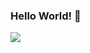 ### Hello World! 👋
<a href="https://www.youtube.com/" target="_blank"><img src="https://img.shields.io/badge/000000?style=social&logo=FF0000&logoColor=FF0000"/></a>
